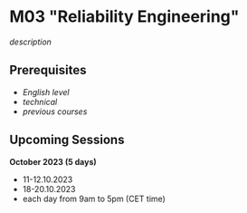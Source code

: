 # M03 "Reliability Engineering"

*description*



## Prerequisites

- *English level*
- *technical*
- *previous courses*



## Upcoming Sessions

**October 2023 (5 days)**
- 11-12.10.2023
- 18-20.10.2023
- each day from 9am to 5pm (CET time)
